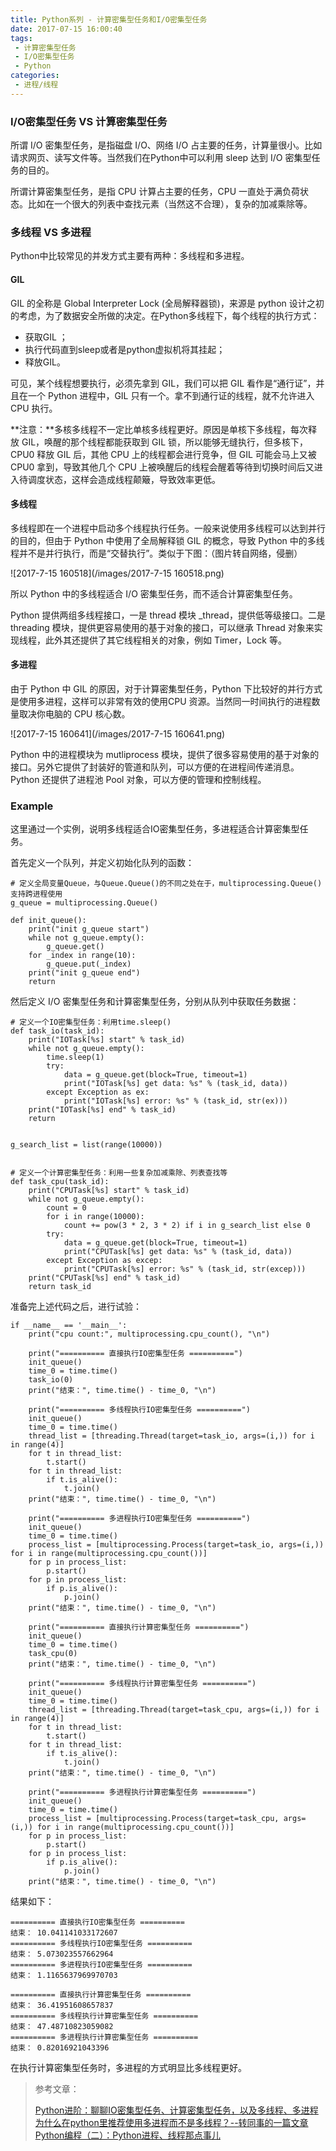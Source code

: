 ```yaml
---
title: Python系列 - 计算密集型任务和I/O密集型任务
date: 2017-07-15 16:00:40
tags:
 - 计算密集型任务
 - I/O密集型任务
 - Python
categories:
 - 进程/线程
---
```


### I/O密集型任务 VS 计算密集型任务

所谓 I/O 密集型任务，是指磁盘 I/O、网络 I/O 占主要的任务，计算量很小。比如请求网页、读写文件等。当然我们在Python中可以利用 sleep 达到 I/O 密集型任务的目的。

所谓计算密集型任务，是指 CPU 计算占主要的任务，CPU 一直处于满负荷状态。比如在一个很大的列表中查找元素（当然这不合理），复杂的加减乘除等。

### 多线程 VS 多进程

Python中比较常见的并发方式主要有两种：多线程和多进程。

#### GIL

GIL 的全称是 Global Interpreter Lock (全局解释器锁)，来源是 python 设计之初的考虑，为了数据安全所做的决定。在Python多线程下，每个线程的执行方式：

- 获取GIL ；
- 执行代码直到sleep或者是python虚拟机将其挂起；
- 释放GIL。

可见，某个线程想要执行，必须先拿到 GIL，我们可以把 GIL 看作是“通行证”，并且在一个 Python 进程中，GIL 只有一个。拿不到通行证的线程，就不允许进入 CPU 执行。

**注意：**多核多线程不一定比单核多线程更好。原因是单核下多线程，每次释放 GIL，唤醒的那个线程都能获取到 GIL 锁，所以能够无缝执行，但多核下，CPU0 释放 GIL 后，其他 CPU 上的线程都会进行竞争，但 GIL 可能会马上又被 CPU0 拿到，导致其他几个 CPU 上被唤醒后的线程会醒着等待到切换时间后又进入待调度状态，这样会造成线程颠簸，导致效率更低。

#### 多线程

多线程即在一个进程中启动多个线程执行任务。一般来说使用多线程可以达到并行的目的，但由于 Python 中使用了全局解释锁 GIL 的概念，导致 Python 中的多线程并不是并行执行，而是“交替执行”。类似于下图：（图片转自网络，侵删）

![2017-7-15 160518](/images/2017-7-15 160518.png)

所以 Python 中的多线程适合 I/O 密集型任务，而不适合计算密集型任务。

Python 提供两组多线程接口，一是 thread 模块 _thread，提供低等级接口。二是 threading 模块，提供更容易使用的基于对象的接口，可以继承 Thread 对象来实现线程，此外其还提供了其它线程相关的对象，例如 Timer，Lock 等。

#### 多进程

由于 Python 中 GIL 的原因，对于计算密集型任务，Python 下比较好的并行方式是使用多进程，这样可以非常有效的使用CPU 资源。当然同一时间执行的进程数量取决你电脑的 CPU 核心数。

![2017-7-15 160641](/images/2017-7-15 160641.png)

Python 中的进程模块为 mutliprocess 模块，提供了很多容易使用的基于对象的接口。另外它提供了封装好的管道和队列，可以方便的在进程间传递消息。Python 还提供了进程池 Pool 对象，可以方便的管理和控制线程。

### Example

这里通过一个实例，说明多线程适合IO密集型任务，多进程适合计算密集型任务。

首先定义一个队列，并定义初始化队列的函数：

```
# 定义全局变量Queue，与Queue.Queue()的不同之处在于，multiprocessing.Queue()支持跨进程使用
g_queue = multiprocessing.Queue()

def init_queue():
    print("init g_queue start")
    while not g_queue.empty():
        g_queue.get()
    for _index in range(10):
        g_queue.put(_index)
    print("init g_queue end")
    return
```

然后定义 I/O 密集型任务和计算密集型任务，分别从队列中获取任务数据：

```
# 定义一个IO密集型任务：利用time.sleep()
def task_io(task_id):
    print("IOTask[%s] start" % task_id)
    while not g_queue.empty():
        time.sleep(1)
        try:
            data = g_queue.get(block=True, timeout=1)
            print("IOTask[%s] get data: %s" % (task_id, data))
        except Exception as ex:
            print("IOTask[%s] error: %s" % (task_id, str(ex)))
    print("IOTask[%s] end" % task_id)
    return


g_search_list = list(range(10000))


# 定义一个计算密集型任务：利用一些复杂加减乘除、列表查找等
def task_cpu(task_id):
    print("CPUTask[%s] start" % task_id)
    while not g_queue.empty():
        count = 0
        for i in range(10000):
            count += pow(3 * 2, 3 * 2) if i in g_search_list else 0
        try:
            data = g_queue.get(block=True, timeout=1)
            print("CPUTask[%s] get data: %s" % (task_id, data))
        except Exception as excep:
            print("CPUTask[%s] error: %s" % (task_id, str(excep)))
    print("CPUTask[%s] end" % task_id)
    return task_id

```

准备完上述代码之后，进行试验：

```
if __name__ == '__main__':
    print("cpu count:", multiprocessing.cpu_count(), "\n")

    print("========== 直接执行IO密集型任务 ==========")
    init_queue()
    time_0 = time.time()
    task_io(0)
    print("结束：", time.time() - time_0, "\n")

    print("========== 多线程执行IO密集型任务 ==========")
    init_queue()
    time_0 = time.time()
    thread_list = [threading.Thread(target=task_io, args=(i,)) for i in range(4)]
    for t in thread_list:
        t.start()
    for t in thread_list:
        if t.is_alive():
            t.join()
    print("结束：", time.time() - time_0, "\n")

    print("========== 多进程执行IO密集型任务 ==========")
    init_queue()
    time_0 = time.time()
    process_list = [multiprocessing.Process(target=task_io, args=(i,)) for i in range(multiprocessing.cpu_count())]
    for p in process_list:
        p.start()
    for p in process_list:
        if p.is_alive():
            p.join()
    print("结束：", time.time() - time_0, "\n")

    print("========== 直接执行计算密集型任务 ==========")
    init_queue()
    time_0 = time.time()
    task_cpu(0)
    print("结束：", time.time() - time_0, "\n")

    print("========== 多线程执行计算密集型任务 ==========")
    init_queue()
    time_0 = time.time()
    thread_list = [threading.Thread(target=task_cpu, args=(i,)) for i in range(4)]
    for t in thread_list:
        t.start()
    for t in thread_list:
        if t.is_alive():
            t.join()
    print("结束：", time.time() - time_0, "\n")

    print("========== 多进程执行计算密集型任务 ==========")
    init_queue()
    time_0 = time.time()
    process_list = [multiprocessing.Process(target=task_cpu, args=(i,)) for i in range(multiprocessing.cpu_count())]
    for p in process_list:
        p.start()
    for p in process_list:
        if p.is_alive():
            p.join()
    print("结束：", time.time() - time_0, "\n")
```

结果如下：

```
========== 直接执行IO密集型任务 ==========
结束： 10.041141033172607 
========== 多线程执行IO密集型任务 ==========
结束： 5.073023557662964 
========== 多进程执行IO密集型任务 ==========
结束： 1.1165637969970703 

========== 直接执行计算密集型任务 ==========
结束： 36.41951608657837 
========== 多线程执行计算密集型任务 ==========
结束： 47.48710823059082 
========== 多进程执行计算密集型任务 ==========
结束： 0.82016921043396 
```

在执行计算密集型任务时，多进程的方式明显比多线程更好。



> 参考文章：
>
> [Python进阶：聊聊IO密集型任务、计算密集型任务，以及多线程、多进程](https://zhuanlan.zhihu.com/p/24283040)  [为什么在python里推荐使用多进程而不是多线程？--转同事的一篇文章](http://blog.chinaunix.net/uid-12014716-id-5691776.html)  [Python编程（二）：Python进程、线程那点事儿](https://zhuanlan.zhihu.com/p/20167077?columnSlug=auxten)  